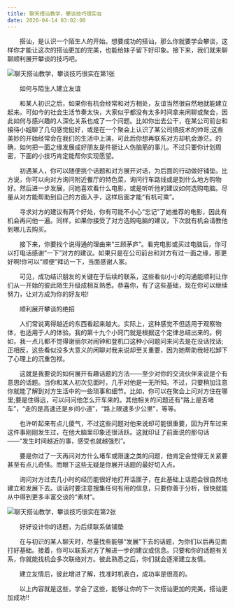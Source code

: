 ```yaml
---
title: 聊天搭讪教学，攀谈技巧很实在
date: 2020-04-14 03:02:00
---
```




　　搭讪，是认识一个陌生人的开始。想要成功的搭讪，那么你就要学会攀谈，这样你才能让这次的搭讪更加的完美，也能给妹子留下好印象。接下来，我们就来聊聊顺利展开攀谈的技巧吧。

![聊天搭讪教学，攀谈技巧很实在第1张](/img/3568dbfcbe3d9f264b884d33ee0e8754.jpg)

　　如何与陌生人建立友谊

　　和某人初识之后，如果你有机会经常和对方相处，友谊当然很自然地就能建立起来。可如今的社会生活节奏太快，大家似乎都没有太多时间拿来闲聊或聚会，因此如何与感兴趣的人深化关系也成了一个问题。比如你出去公干，在某公司前台和接待小姐聊了几句感觉挺好，或是在一个聚会上认识了某公司搞技术的帅哥;这些美妙的开始经常会在我们的生活中上演，可此后你想再联系对方却机会渺茫。的确，如何把一面之缘发展成好朋友是件挺让人伤脑筋的事儿。不过只要你计划周密，下面的小技巧肯定能帮你实现愿望。

　　初遇某人，你可以随便挑个话题和对方展开对话，为后面的行动做好铺垫。比方说，你可以向对方询问附近餐厅的特色菜，询问行车路线或是到什么地方购物好。然后进一步发展，问她喜欢看什么电影，或是听听他的建议如何选购电脑。尽量从对方能帮助到自己的方面入手，这样后面才能“有机可乘”。

　　寻求对方的建议有两个好处，你有可能不小心“忘记”了她推荐的电影，因此有机会再问他一遍。同样，如果你接受了对方选购电脑的建议，下次就有机会请教他到哪儿去购买。

　　接下来，你要找个说得通的理由来“三顾茅庐”。看完电影或买过电脑后，你可以打电话感谢“一下”对方的建议。如果只是在公司前台和对方有过一面之缘，那更好啊!你可以“顺便”拜访一下，当面感谢人家。

　　可见，成功结识朋友的关键在于后续的联系，这些看似小小的沟通能顺利让你们从一开始的彼此陌生升级成相互熟悉。恭喜你，有了这些基础，现在你可以继续努力，让对方成为你的好友啦!

　　顺利展开攀谈的绝招

　　人们常说离得越近的东西看起来越大。实际上，这种感觉不但适用于观察物体，也适用于人的体验。我的第十九个小窍门就是根据这个定律总结出来的。例如，我一点儿都不觉得谢丽尔对闹钟和登机口这种小问题问来问去是在没话找话;正相反，这些看似没多大意义的闲聊对我来说却至关重要，因为她帮助我轻松卸下了心理上的沉重包袱。

　　这就是我要说的如何展开有趣话题的方法——至少对你的交流伙伴来说是个有意思的话题。当你和某人初次见面时，几乎对他是一无所知。不过，只要稍加注意你就能了解到对方生活中的一些琐事和细节。比如，你可以在聚会上问对方住在哪里;要是住得远，可以问问他怎么开车来的。其他相关的问题还有“路上是否堵车”，“走的是高速还是乡间小道”，“路上限速多少公里”，等等。

　　也许听起来有点儿傻气，不过这些问题对他来说却可能很重要，因为开车过来这件事刚刚发生过，在他大脑里印象还很活跃。这就印证了前面说的那句话——“发生时间越近的事，感受也就越强烈”。

　　要是你过了一天再问对方什么堵车或限速之类的问题，他肯定会觉得无关紧要甚至有点儿奇怪。而眼下这些无疑是你展开话题的最好切入点。

　　询问对方过去几小时的经历能很好地打开话匣子，在此基础上话题会很自然地建立和发展下去。谈话时要注意搜集任何有用的信息，只要你善于分析，很快就能从中得到更多丰富交谈的“素材”。

![聊天搭讪教学，攀谈技巧很实在第2张](/img/64a3242f88fb6d825d1ba212fd87ded3.jpg)

　　好好设计你的话题，为后续联系做铺垫

　　在与初识的某人聊天时，尽量找些能够“发展”下去的话题，为你们以后再见面打好基础。接着，你可以联系对方了解进一步的建议或信息。只要和你的话题有关系，你就能找机会多次联络对方。彼此熟悉之后，你们就会逐渐建立友情。

　　建立友情后，彼此增进了解，找准时机表白，成功率是很高的。

　　以上内容就是这些，学会了这些，能够让你的下一次搭讪更加的完美，搭讪更加成功!!
